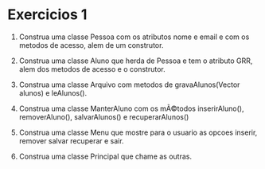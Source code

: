 # Exercicios 1

1) Construa uma classe Pessoa com os atributos nome e email e com os metodos
de acesso, alem de um construtor.

2) Construa uma classe Aluno que herda de Pessoa e tem o atributo GRR, alem
dos metodos de acesso e o construtor.

3) Construa uma classe Arquivo com metodos de gravaAlunos(Vector alunos) e leAlunos().

4) Construa uma classe ManterAluno com os mÃ©todos inserirAluno(), removerAluno(),
salvarAlunos() e recuperarAlunos()

5) Construa uma classe Menu que mostre para o usuario as opcoes inserir, remover
salvar recuperar e sair.

6) Construa uma classe Principal que chame as outras.
